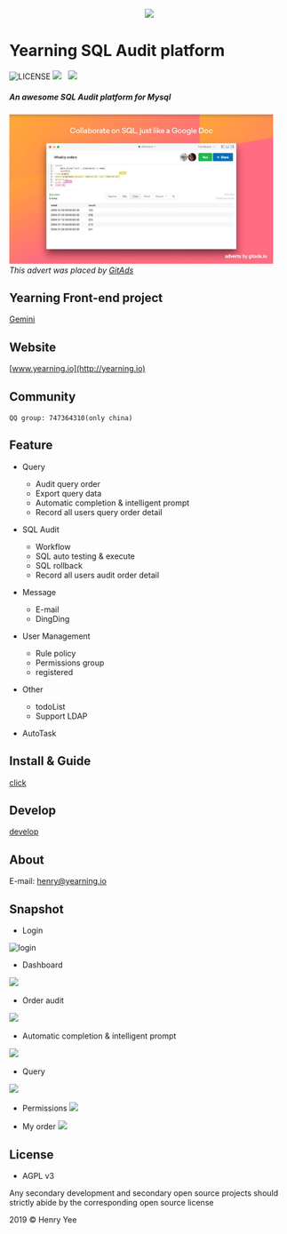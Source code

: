 <p align="center">
        <img  src="img/logo.jpg">
</p>

# Yearning SQL Audit platform
![LICENSE](https://img.shields.io/badge/license-AGPL%20-blue.svg)
![](https://img.shields.io/badge/build-release-brightgreen.svg)  
![](https://img.shields.io/badge/version-v2.2.0-brightgreen.svg)  

##### An awesome SQL Audit platform for Mysql 

<a href="https://tracking.gitads.io/?campaign=popsql&repo=Yearning&redirect=popsql.com%2F%3Futm_source%3Dgitads" target="_blank">
   <img width="475px" src="img/ad.png">
</a>
<br><i>This advert was placed by <a href="https://tracking.gitads.io/?campaign=gitads&repo=Yearning&redirect=gitads.io" rel="gitads">GitAds</a> </i>

## Yearning Front-end project

[Gemini](https://github.com/cookieY/Yearning-gemini)

## Website

[www.yearning.io](http://yearning.io)


## Community 
    QQ group: 747364310(only china)
## Feature 

- Query
    - Audit query order 
    - Export query data
    - Automatic completion & intelligent prompt
    - Record all users query order detail
- SQL Audit
    - Workflow
    - SQL auto testing & execute
    - SQL rollback
    - Record all users audit order detail
- Message
    - E-mail
    - DingDing
- User Management
    - Rule policy
    - Permissions group 
    - registered
- Other
    - todoList
    - Support LDAP  
    
- AutoTask

## Install & Guide

[click](https://yearning.io/Yearning-us/)

## Develop 

[develop](https://yearning.io/Yearning-us/developer.html)
  
## About 
   
   E-mail: henry@yearning.io

## Snapshot 

- Login



![login](img/login.png)


- Dashboard

![](img/dash.png)

- Order audit

![](img/audit.png)

- Automatic completion & intelligent prompt

![](img/highlight.png)

- Query

![](img/query.png)

- Permissions
![](img/PER.png)

- My order
![](img/myorder.png)


## License

- AGPL v3

Any secondary development and secondary open source projects should strictly abide by the corresponding open source license

2019 © Henry Yee


